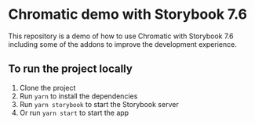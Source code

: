 # Chromatic demo with Storybook 7.6

This repository is a demo of how to use Chromatic with Storybook 7.6 including some of the addons to improve the development experience.

## To run the project locally

1. Clone the project
2. Run `yarn` to install the dependencies
3. Run `yarn storybook` to start the Storybook server
4. Or run `yarn start` to start the app
